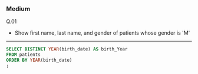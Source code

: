 ### Medium
Q.01  
* Show first name, last name, and gender of patients whose gender is 'M'

---
```SQL
SELECT DISTINCT YEAR(birth_date) AS birth_Year
FROM patients
ORDER BY YEAR(birth_date)
;
```

